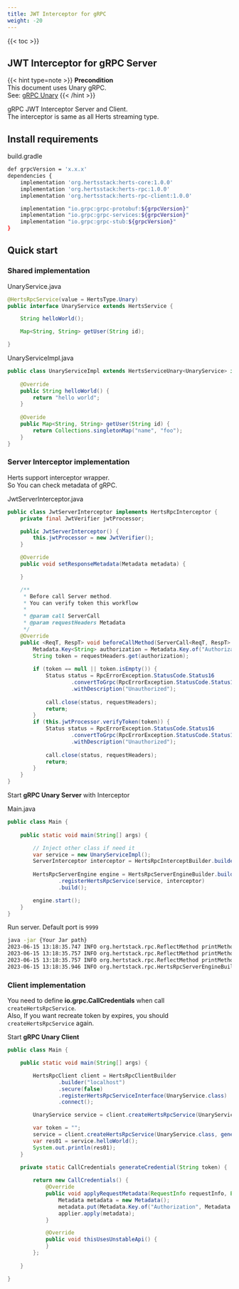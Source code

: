 ```yaml
---
title: JWT Interceptor for gRPC
weight: -20
---
```


<!--more-->

{{< toc >}}

## JWT Interceptor for gRPC Server 
{{< hint type=note >}}
**Precondition**  
This document uses Unary gRPC.  
See: <a href="/getting-started/grpc_unary/">gRPC Unary</a>
{{< /hint >}}

gRPC JWT Interceptor Server and Client.  
The interceptor is same as all Herts streaming type.

## Install requirements

build.gradle
```bash
def grpcVersion = 'x.x.x'
dependencies {
    implementation 'org.hertsstack:herts-core:1.0.0'
    implementation 'org.hertsstack:herts-rpc:1.0.0'
    implementation 'org.hertsstack:herts-rpc-client:1.0.0'

    implementation "io.grpc:grpc-protobuf:${grpcVersion}"
    implementation "io.grpc:grpc-services:${grpcVersion}"
    implementation "io.grpc:grpc-stub:${grpcVersion}"
}
```

## Quick start

### Shared implementation

UnaryService.java
```java
@HertsRpcService(value = HertsType.Unary)
public interface UnaryService extends HertsService {

    String helloWorld();

    Map<String, String> getUser(String id);

}
```

UnaryServiceImpl.java
```java
public class UnaryServiceImpl extends HertsServiceUnary<UnaryService> implements UnaryService {
    
    @Override
    public String helloWorld() {
        return "hello world";
    }
    
    @Overide
    public Map<String, String> getUser(String id) {
        return Collections.singletonMap("name", "foo");
    }
}
```

### Server Interceptor implementation

Herts support interceptor wrapper.  
So You can check metadata of gRPC.

JwtServerInterceptor.java
```java
public class JwtServerInterceptor implements HertsRpcInterceptor {
    private final JwtVerifier jwtProcessor;

    public JwtServerInterceptor() {
        this.jwtProcessor = new JwtVerifier();
    }

    @Override
    public void setResponseMetadata(Metadata metadata) {

    }

    /**
     * Before call Server method.
     * You can verify token this workflow
     * 
     * @param call ServerCall
     * @param requestHeaders Metadata
     */
    @Override
    public <ReqT, RespT> void beforeCallMethod(ServerCall<ReqT, RespT> call, Metadata requestHeaders) {
        Metadata.Key<String> authorization = Metadata.Key.of("Authorization", Metadata.ASCII_STRING_MARSHALLER);
        String token = requestHeaders.get(authorization);
        
        if (token == null || token.isEmpty()) {
            Status status = RpcErrorException.StatusCode.Status16
                    .convertToGrpc(RpcErrorException.StatusCode.Status16)
                    .withDescription("Unauthorized");
            
            call.close(status, requestHeaders);
            return;
        }
        if (this.jwtProcessor.verifyToken(token)) {
            Status status = RpcErrorException.StatusCode.Status16
                    .convertToGrpc(RpcErrorException.StatusCode.Status16)
                    .withDescription("Unauthorized");
            
            call.close(status, requestHeaders);
            return;
        }
    }
}
```

Start **gRPC Unary Server** with Interceptor

Main.java
```java
public class Main {
  
    public static void main(String[] args) {

        // Inject other class if need it
        var service = new UnaryServiceImpl();
        ServerInterceptor interceptor = HertsRpcInterceptBuilder.builder(new JwtServerInterceptor()).build();
        
        HertsRpcServerEngine engine = HertsRpcServerEngineBuilder.builder()
                .registerHertsRpcService(service, interceptor)
                .build();

        engine.start();
    }
}
```

Run server. Default port is `9999`
```bash
java -jar {Your Jar path}
2023-06-15 13:18:35.747 INFO org.hertstack.rpc.ReflectMethod printMethodName UnaryService stats
2023-06-15 13:18:35.757 INFO org.hertstack.rpc.ReflectMethod printMethodName UnaryService/helloWorld
2023-06-15 13:18:35.757 INFO org.hertstack.rpc.ReflectMethod printMethodName UnaryService/getUser
2023-06-15 13:18:35.946 INFO org.hertstack.rpc.HertsRpcServerEngineBuilder start Started Herts RPC server. gRPC type Unary Port 9999
```

### Client implementation

You need to define **io.grpc.CallCredentials** when call `createHertsRpcService`.  
Also, If you want recreate token by expires, you should  `createHertsRpcService` again.

Start **gRPC Unary Client**

```java
public class Main {

    public static void main(String[] args) {

        HertsRpcClient client = HertsRpcClientBuilder
                .builder("localhost")
                .secure(false)
                .registerHertsRpcServiceInterface(UnaryService.class)
                .connect();

        UnaryService service = client.createHertsRpcService(UnaryService.class);

        var token = "";
        service = client.createHertsRpcService(UnaryService.class, generateCredential(token));
        var res01 = service.helloWorld();
        System.out.println(res01);
    }

    private static CallCredentials generateCredential(String token) {
        
        return new CallCredentials() {
            @Override
            public void applyRequestMetadata(RequestInfo requestInfo, Executor appExecutor, MetadataApplier applier) {
                Metadata metadata = new Metadata();
                metadata.put(Metadata.Key.of("Authorization", Metadata.ASCII_STRING_MARSHALLER), "Bearer " + token);
                applier.apply(metadata);
            }

            @Override
            public void thisUsesUnstableApi() {
            }
        };
        
    }

}
```